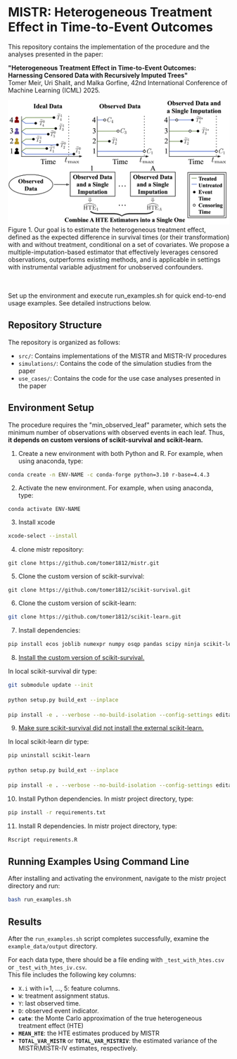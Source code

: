 # MISTR: Heterogeneous Treatment Effect in Time-to-Event Outcomes

This repository contains the implementation of the procedure and the analyses presented in the paper:

**"Heterogeneous Treatment Effect in Time-to-Event Outcomes: Harnessing Censored Data with Recursively Imputed Trees"**  
Tomer Meir, Uri Shalit, and Malka Gorfine, 42nd International Conference of Machine Learning (ICML) 2025.

![MISTR](figure1.png)  
Figure 1. Our goal is to estimate the heterogeneous treatment effect, defined as the expected difference in survival times (or their transformation) with and without treatment, conditional on a set of covariates. We propose a multiple-imputation-based estimator that effectively leverages censored observations, outperforms existing methods, and is applicable in settings with instrumental variable adjustment for unobserved confounders.

<br><br>
Set up the environment and execute run_examples.sh for quick end-to-end usage examples. See detailed instructions below.

## Repository Structure

The repository is organized as follows:

- `src/`: Contains implementations of the MISTR and MISTR-IV procedures
- `simulations/`: Contains the code of the simulation studies from the paper
- `use_cases/`: Contains the code for the use case analyses presented in the paper

## Environment Setup

The procedure requires the "min_observed_leaf" parameter, which sets the minimum number of observations with observed events in each leaf. Thus, **it depends on custom versions of scikit-survival and scikit-learn.**

1. Create a new environment with both Python and R. For example, when using anaconda, type:
```bash
conda create -n ENV-NAME -c conda-forge python=3.10 r-base=4.4.3
```

2. Activate the new environment. For example, when using anaconda, type:
```
conda activate ENV-NAME
```

3. Install xcode
```bash
xcode-select --install
```

4. clone mistr repository:

```
git clone https://github.com/tomer1812/mistr.git
```

5. Clone the custom version of scikit-survival:
```
git clone https://github.com/tomer1812/scikit-survival.git
```

6. Clone the custom version of scikit-learn:
```bash
git clone https://github.com/tomer1812/scikit-learn.git
```

7. Install dependencies:
```bash
pip install ecos joblib numexpr numpy osqp pandas scipy ninja scikit-learn packaging Cython lifelines tableone matplotlib meson-python 
```

8. <u> Install the custom version of scikit-survival. </u>

In local scikit-survival dir type: 
```bash
git submodule update --init

python setup.py build_ext --inplace

pip install -e . --verbose --no-build-isolation --config-settings editable-verbose=true
```

9. <u> Make sure scikit-survival did not install the external scikit-learn. </u>

In local scikit-learn dir type: 
```bash
pip uninstall scikit-learn

python setup.py build_ext --inplace

pip install -e . --verbose --no-build-isolation --config-settings editable-verbose=true
```

10. Install Python dependencies. In mistr project directory, type:
```bash
pip install -r requirements.txt
```

11. Install R dependencies. In mistr project directory, type:
```bash
Rscript requirements.R
```

## Running Examples Using Command Line

After installing and activating the environment, navigate to the mistr project directory and run: 
```bash
bash run_examples.sh
```

## Results

After the `run_examples.sh` script completes successfully, examine the `example_data/output` directory.

For each data type, there should be a file ending with `_test_with_htes.csv` or `_test_with_htes_iv.csv`.  
This file includes the following key columns:

- `X.i` with i=1, ..., 5: feature columns.
- `W`: treatment assignment status.
- `Y`: last observed time.
- `D`: observed event indicator.
- **`cate`**: the Monte Carlo approximation of the true heterogeneous treatment effect (HTE)
- **`MEAN_HTE`**: the HTE estimates produced by MISTR
- **`TOTAL_VAR_MISTR`** or **`TOTAL_VAR_MISTRIV`**: the estimated variance of the MISTR\MISTR-IV estimates, respectively.
